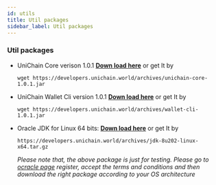 ```yaml
---
id: utils
title: Util packages
sidebar_label: Util packages
---
```


### Util packages
- UniChain Core verison 1.0.1 __[Down load here](https://developers.unichain.world/archives/unichain-core-1.0.1.jar)__ or get It by 

    ```wget https://developers.unichain.world/archives/unichain-core-1.0.1.jar```
- UniChain Wallet Cli version 1.0.1 __[Down load here](https://developers.unichain.world/archives/wallet-cli-1.0.1.jar)__ or get It by 

    ```wget https://developers.unichain.world/archives/wallet-cli-1.0.1.jar```
- Oracle JDK for Linux 64 bits: __[Down load here](https://developers.unichain.world/archives/jdk-8u202-linux-x64.tar.gz)__ or get It by 

    ```https://developers.unichain.world/archives/jdk-8u202-linux-x64.tar.gz```

    _Please note that, the above package is just for testing. Please go to [ocracle page](https://www.oracle.com) register, accept the terms and conditions and then download the right package according to your OS architecture_